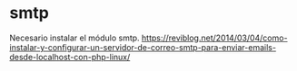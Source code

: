 # smtp
Necesario instalar el módulo smtp.
https://reviblog.net/2014/03/04/como-instalar-y-configurar-un-servidor-de-correo-smtp-para-enviar-emails-desde-localhost-con-php-linux/
